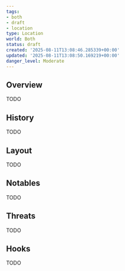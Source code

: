 ```yaml
---
tags:
- both
- draft
- location
type: Location
world: Both
status: draft
created: '2025-08-11T13:08:46.285339+00:00'
updated: '2025-08-11T13:08:50.169219+00:00'
danger_level: Moderate
---
```



## Overview

TODO
## History

TODO
## Layout

TODO
## Notables

TODO
## Threats

TODO
## Hooks

TODO
